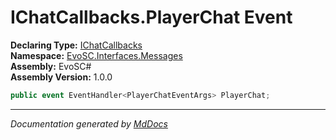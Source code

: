 ﻿<!--  
  <auto-generated>   
    The contents of this file were generated by a tool.  
    Changes to this file may be list if the file is regenerated  
  </auto-generated>   
-->

# IChatCallbacks.PlayerChat Event

**Declaring Type:** [IChatCallbacks](../index.md)  
**Namespace:** [EvoSC.Interfaces.Messages](../../index.md)  
**Assembly:** EvoSC\#  
**Assembly Version:** 1.0.0

```csharp
public event EventHandler<PlayerChatEventArgs> PlayerChat;
```
___

*Documentation generated by [MdDocs](https://github.com/ap0llo/mddocs)*
